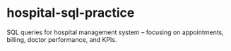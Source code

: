 # hospital-sql-practice
SQL queries for hospital management system – focusing on appointments, billing, doctor performance, and KPIs.
